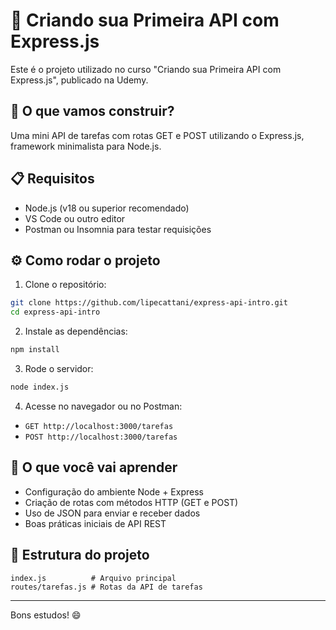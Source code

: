 # 🧪 Criando sua Primeira API com Express.js

Este é o projeto utilizado no curso "Criando sua Primeira API com Express.js", publicado na Udemy.

## 🚀 O que vamos construir?

Uma mini API de tarefas com rotas GET e POST utilizando o Express.js, framework minimalista para Node.js.

## 📋 Requisitos

- Node.js (v18 ou superior recomendado)
- VS Code ou outro editor
- Postman ou Insomnia para testar requisições

## ⚙️ Como rodar o projeto

1. Clone o repositório:

```bash
git clone https://github.com/lipecattani/express-api-intro.git
cd express-api-intro
```

2. Instale as dependências:

```bash
npm install
```

3. Rode o servidor:

```bash
node index.js
```

4. Acesse no navegador ou no Postman:

- `GET http://localhost:3000/tarefas`
- `POST http://localhost:3000/tarefas`

## 🧠 O que você vai aprender

- Configuração do ambiente Node + Express
- Criação de rotas com métodos HTTP (GET e POST)
- Uso de JSON para enviar e receber dados
- Boas práticas iniciais de API REST

## 📁 Estrutura do projeto

```
index.js          # Arquivo principal
routes/tarefas.js # Rotas da API de tarefas
```

---

Bons estudos! 😄
